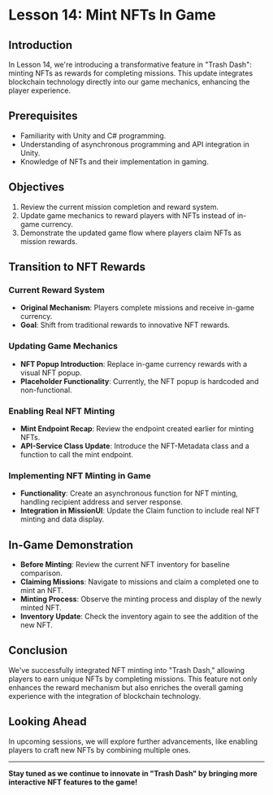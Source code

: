 # Lesson 14: Mint NFTs In Game

## Introduction
In Lesson 14, we're introducing a transformative feature in "Trash Dash": minting NFTs as rewards for completing missions. This update integrates blockchain technology directly into our game mechanics, enhancing the player experience.

## Prerequisites
- Familiarity with Unity and C# programming.
- Understanding of asynchronous programming and API integration in Unity.
- Knowledge of NFTs and their implementation in gaming.

## Objectives
1. Review the current mission completion and reward system.
2. Update game mechanics to reward players with NFTs instead of in-game currency.
3. Demonstrate the updated game flow where players claim NFTs as mission rewards.

## Transition to NFT Rewards

### Current Reward System
- **Original Mechanism**: Players complete missions and receive in-game currency.
- **Goal**: Shift from traditional rewards to innovative NFT rewards.

### Updating Game Mechanics
- **NFT Popup Introduction**: Replace in-game currency rewards with a visual NFT popup.
- **Placeholder Functionality**: Currently, the NFT popup is hardcoded and non-functional.

### Enabling Real NFT Minting
- **Mint Endpoint Recap**: Review the endpoint created earlier for minting NFTs.
- **API-Service Class Update**: Introduce the NFT-Metadata class and a function to call the mint endpoint.

### Implementing NFT Minting in Game
- **Functionality**: Create an asynchronous function for NFT minting, handling recipient address and server response.
- **Integration in MissionUI**: Update the Claim function to include real NFT minting and data display.

## In-Game Demonstration
- **Before Minting**: Review the current NFT inventory for baseline comparison.
- **Claiming Missions**: Navigate to missions and claim a completed one to mint an NFT.
- **Minting Process**: Observe the minting process and display of the newly minted NFT.
- **Inventory Update**: Check the inventory again to see the addition of the new NFT.

## Conclusion
We've successfully integrated NFT minting into "Trash Dash," allowing players to earn unique NFTs by completing missions. This feature not only enhances the reward mechanism but also enriches the overall gaming experience with the integration of blockchain technology.

## Looking Ahead
In upcoming sessions, we will explore further advancements, like enabling players to craft new NFTs by combining multiple ones.

---
**Stay tuned as we continue to innovate in "Trash Dash" by bringing more interactive NFT features to the game!**
